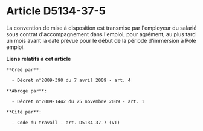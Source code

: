 # Article D5134-37-5

La convention de mise à disposition est transmise par l'employeur du salarié sous contrat d'accompagnement dans l'emploi,
pour agrément, au plus tard un mois avant la date prévue pour le début de la période d'immersion à Pôle emploi.

**Liens relatifs à cet article**

	**Créé par**:

	  - Décret n°2009-390 du 7 avril 2009 - art. 4

	**Abrogé par**:

	  - Décret n°2009-1442 du 25 novembre 2009 - art. 1

	**Cité par**:

	  - Code du travail - art. D5134-37-7 (VT)

